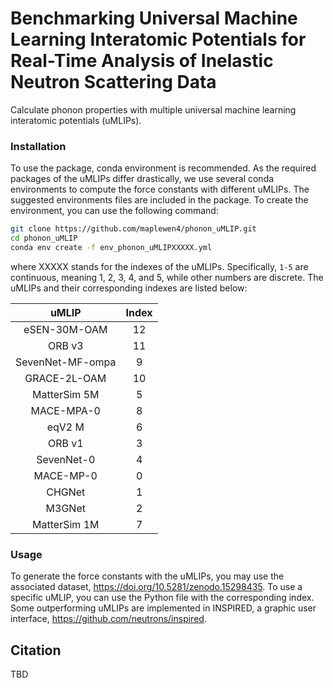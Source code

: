 # Benchmarking Universal Machine Learning Interatomic Potentials for Real-Time Analysis of Inelastic Neutron Scattering Data

Calculate phonon properties with multiple universal machine learning interatomic potentials (uMLIPs).

### Installation

To use the package, conda environment is recommended. As the required packages of the uMLIPs differ drastically, we use several conda environments to compute the force constants with different uMLIPs. The suggested environments files are included in the package. To create the environment, you can use the following command:

```bash
git clone https://github.com/maplewen4/phonon_uMLIP.git
cd phonon_uMLIP
conda env create -f env_phonon_uMLIPXXXXX.yml
```

where XXXXX stands for the indexes of the uMLIPs. Specifically, `1-5` are continuous, meaning 1, 2, 3, 4, and 5, while other numbers are discrete. The uMLIPs and their corresponding indexes are listed below:

|      uMLIP       | Index |
| :--------------: | :---: |
|   eSEN-30M-OAM   |  12   |
|      ORB v3      |  11   |
| SevenNet-MF-ompa |   9   |
|   GRACE-2L-OAM   |  10   |
|   MatterSim 5M   |   5   |
|    MACE-MPA-0    |   8   |
|      eqV2 M      |   6   |
|      ORB v1      |   3   |
|    SevenNet-0    |   4   |
|    MACE-MP-0     |   0   |
|      CHGNet      |   1   |
|      M3GNet      |   2   |
|   MatterSim 1M   |   7   |

### Usage

To generate the force constants with the uMLIPs, you may use the associated dataset, https://doi.org/10.5281/zenodo.15298435. To use a specific uMLIP, you can use the Python file with the corresponding index. Some outperforming uMLIPs are implemented in INSPIRED, a graphic user interface, https://github.com/neutrons/inspired. 

## Citation

TBD


